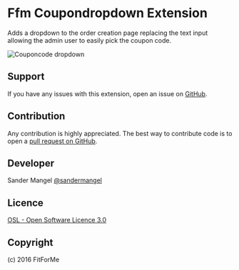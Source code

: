 Ffm Coupondropdown Extension
=====================

Adds a dropdown to the order creation page replacing the text input allowing the admin user to easily pick the coupon code.

![Couponcode dropdown](http://i.imgur.com/JELoIVC.png)

Support
-------
If you have any issues with this extension, open an issue on [GitHub](https://github.com/ffm/Ffm_Coupondropdown/issues).

Contribution
------------
Any contribution is highly appreciated. The best way to contribute code is to open a [pull request on GitHub](https://help.github.com/articles/using-pull-requests).

Developer
---------
Sander Mangel
[@sandermangel](https://twitter.com/sandermangel)

Licence
-------
[OSL - Open Software Licence 3.0](http://opensource.org/licenses/osl-3.0.php)

Copyright
---------
(c) 2016 FitForMe

